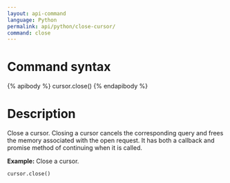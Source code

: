 ```yaml
---
layout: api-command
language: Python
permalink: api/python/close-cursor/
command: close
---
```


# Command syntax #

{% apibody %}
cursor.close()
{% endapibody %}

# Description #


Close a cursor. Closing a cursor cancels the corresponding query and frees the memory
associated with the open request. It has both a callback and promise method of continuing when it is called.

__Example:__ Close a cursor.

```py
cursor.close()
```
